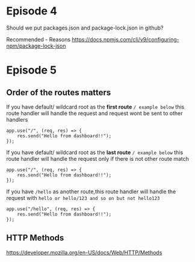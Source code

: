 # Episode 4

Should we put packages.json and package-lock.json in github?

Recommended - Reasons https://docs.npmjs.com/cli/v9/configuring-npm/package-lock-json

# Episode 5

## Order of the routes matters

If you have default/ wildcard root as the <strong>first route</strong> `/ example below` this route handler will handle the request and request wont be sent to other handlers

```code
app.use("/", (req, res) => {
    res.send("Hello from dashboard!!");
});
```

If you have default/ wildcard root as the <strong>last route</strong> `/ example below` this route handler will handle the request only if there is not other route match

```code
app.use("/", (req, res) => {
    res.send("Hello from dashboard!!");
});
```

If you have `/hello` as another route,this route handler will handle the request with `hello or hello/123 and so on but not hello123`

```code
app.use("/hello", (req, res) => {
    res.send("Hello from dashboard!!");
});
```

## HTTP Methods

https://developer.mozilla.org/en-US/docs/Web/HTTP/Methods

